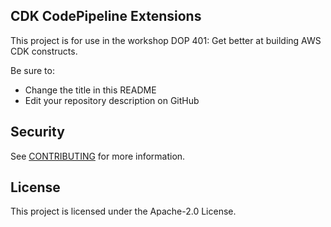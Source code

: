 ## CDK CodePipeline Extensions

This project is for use in the workshop DOP 401: Get better at building AWS CDK constructs.

Be sure to:

* Change the title in this README
* Edit your repository description on GitHub

## Security

See [CONTRIBUTING](CONTRIBUTING.md#security-issue-notifications) for more information.

## License

This project is licensed under the Apache-2.0 License.


